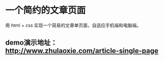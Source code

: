 # 一个简约的文章页面
用 html + css 实现一个简易的文章单页面，自适应手机端和电脑端。

## demo演示地址：<http://www.zhulaoxie.com/article-single-page>
